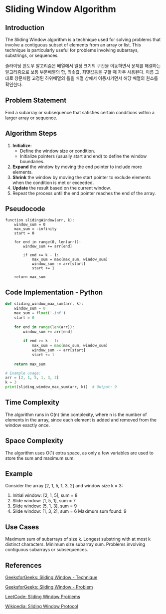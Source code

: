 # Sliding Window Algorithm

## Introduction
The Sliding Window algorithm is a technique used for solving problems that involve a contiguous subset of elements from an array or list. This technique is particularly useful for problems involving subarrays, substrings, or sequences.

슬라이딩 윈도우 알고리즘은 배열에서 일정 크기의 구간을 이동하면서 문제를 해결하는 알고리즘으로
보통 부분배열의 합, 최솟값, 최댓값등을 구할 때 자주 사용된다. 이름 그대로 창문처럼 고정된 하위배열의 틀을 배열 상에서 이동시키면서 해당 배열의 원소를 확인한다.

## Problem Statement
Find a subarray or subsequence that satisfies certain conditions within a larger array or sequence.

## Algorithm Steps
1. **Initialize**:
   - Define the window size or condition.
   - Initialize pointers (usually start and end) to define the window boundaries.
2. **Expand** the window by moving the end pointer to include more elements.
3. **Shrink** the window by moving the start pointer to exclude elements when the condition is met or exceeded.
4. **Update** the result based on the current window.
5. Repeat the process until the end pointer reaches the end of the array.

## Pseudocode
```pseudo
function slidingWindow(arr, k):
    window_sum = 0
    max_sum = -infinity
    start = 0
    
    for end in range(0, len(arr)):
        window_sum += arr[end]
        
        if end >= k - 1:
            max_sum = max(max_sum, window_sum)
            window_sum -= arr[start]
            start += 1
    
    return max_sum
```
## Code Implementation - Python
```python
def sliding_window_max_sum(arr, k):
    window_sum = 0
    max_sum = float('-inf')
    start = 0
    
    for end in range(len(arr)):
        window_sum += arr[end]
        
        if end >= k - 1:
            max_sum = max(max_sum, window_sum)
            window_sum -= arr[start]
            start += 1
    
    return max_sum

# Example usage:
arr = [2, 1, 5, 1, 3, 2]
k = 3
print(sliding_window_max_sum(arr, k))  # Output: 9
```

## Time Complexity
The algorithm runs in O(n) time complexity, where n is the number of elements in the array, since each element is added and removed from the window exactly once.

## Space Complexity
The algorithm uses O(1) extra space, as only a few variables are used to store the sum and maximum sum.

## Example
Consider the array [2, 1, 5, 1, 3, 2] and window size k = 3:

1. Initial window: [2, 1, 5], sum = 8
2. Slide window: [1, 5, 1], sum = 7
3. Slide window: [5, 1, 3], sum = 9
4. Slide window: [1, 3, 2], sum = 6
Maximum sum found: 9
   
## Use Cases
Maximum sum of subarrays of size k.
Longest substring with at most k distinct characters.
Minimum size subarray sum.
Problems involving contiguous subarrays or subsequences.

## References
[GeeksforGeeks: Sliding Window - Technique](https://www.geeksforgeeks.org/window-sliding-technique/)

[GeeksforGeeks: Sliding Window - Problem](https://www.geeksforgeeks.org/sliding-window-problems-identify-solve-and-interview-questions/)

[LeetCode: Sliding Window Problems](https://leetcode.com/problems/count-number-of-nice-subarrays/?envType=daily-question&envId=2024-06-25)

[Wikipedia: Sliding Window Protocol](https://en.wikipedia.org/wiki/Sliding_window_protocol)
